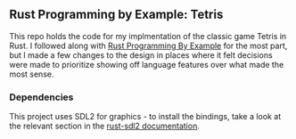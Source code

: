 ## Rust Programming by Example: Tetris
This repo holds the code for my implmentation of the classic game Tetris in Rust. I followed along with [Rust Programming By Example](https://www.packtpub.com/product/rust-programming-by-example/9781788390637) for the most part, but I made a few changes to the design in places where it felt decisions were made to prioritize showing off language features over what made the most sense.

### Dependencies
This project uses SDL2 for graphics - to install the bindings, take a look at the relevant section in the [rust-sdl2 documentation](https://github.com/Rust-SDL2/rust-sdl2#sdl20-development-libraries).
